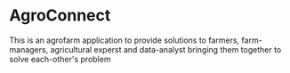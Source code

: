 # AgroConnect
This is an agrofarm application to provide solutions to farmers, farm-managers, agricultural experst and data-analyst bringing them together to solve each-other's problem
